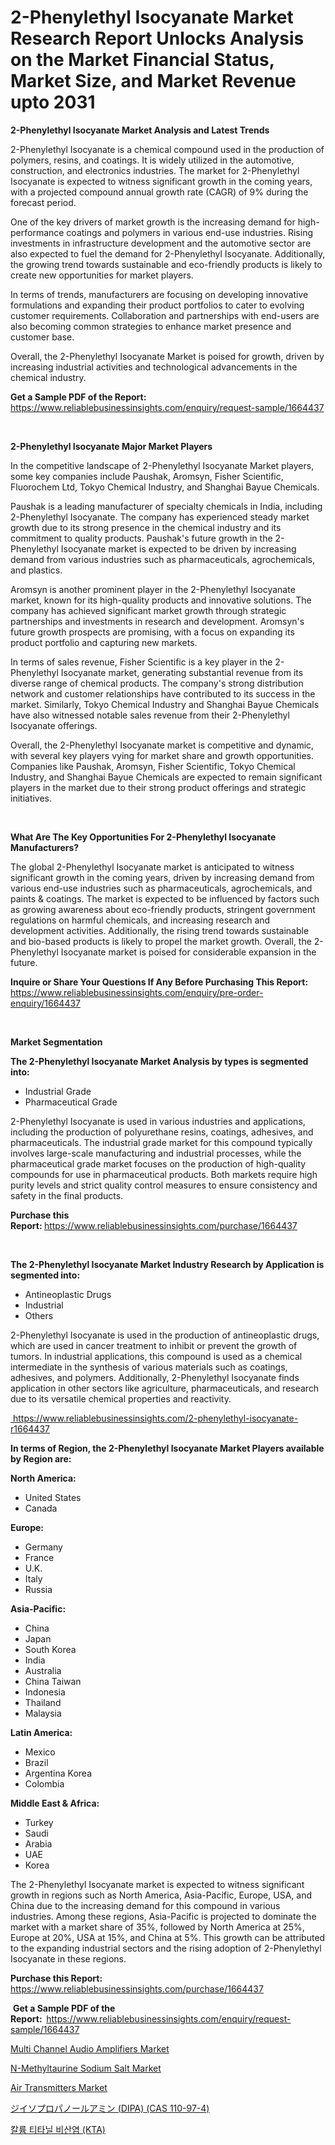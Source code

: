 <p><h1>2-Phenylethyl Isocyanate Market Research Report Unlocks Analysis on the Market Financial Status, Market Size, and Market Revenue upto 2031</h1></p><p><strong>2-Phenylethyl Isocyanate Market Analysis and Latest Trends</strong></p>
<p><p>2-Phenylethyl Isocyanate is a chemical compound used in the production of polymers, resins, and coatings. It is widely utilized in the automotive, construction, and electronics industries. The market for 2-Phenylethyl Isocyanate is expected to witness significant growth in the coming years, with a projected compound annual growth rate (CAGR) of 9% during the forecast period.</p><p>One of the key drivers of market growth is the increasing demand for high-performance coatings and polymers in various end-use industries. Rising investments in infrastructure development and the automotive sector are also expected to fuel the demand for 2-Phenylethyl Isocyanate. Additionally, the growing trend towards sustainable and eco-friendly products is likely to create new opportunities for market players.</p><p>In terms of trends, manufacturers are focusing on developing innovative formulations and expanding their product portfolios to cater to evolving customer requirements. Collaboration and partnerships with end-users are also becoming common strategies to enhance market presence and customer base.</p><p>Overall, the 2-Phenylethyl Isocyanate Market is poised for growth, driven by increasing industrial activities and technological advancements in the chemical industry.</p></p>
<p><strong>Get a Sample PDF of the Report:&nbsp;</strong> <a href="https://www.reliablebusinessinsights.com/enquiry/request-sample/1664437">https://www.reliablebusinessinsights.com/enquiry/request-sample/1664437</a></p>
<p>&nbsp;</p>
<p><strong>2-Phenylethyl Isocyanate Major Market Players</strong></p>
<p><p>In the competitive landscape of 2-Phenylethyl Isocyanate Market players, some key companies include Paushak, Aromsyn, Fisher Scientific, Fluorochem Ltd, Tokyo Chemical Industry, and Shanghai Bayue Chemicals.</p><p>Paushak is a leading manufacturer of specialty chemicals in India, including 2-Phenylethyl Isocyanate. The company has experienced steady market growth due to its strong presence in the chemical industry and its commitment to quality products. Paushak's future growth in the 2-Phenylethyl Isocyanate market is expected to be driven by increasing demand from various industries such as pharmaceuticals, agrochemicals, and plastics.</p><p>Aromsyn is another prominent player in the 2-Phenylethyl Isocyanate market, known for its high-quality products and innovative solutions. The company has achieved significant market growth through strategic partnerships and investments in research and development. Aromsyn's future growth prospects are promising, with a focus on expanding its product portfolio and capturing new markets.</p><p>In terms of sales revenue, Fisher Scientific is a key player in the 2-Phenylethyl Isocyanate market, generating substantial revenue from its diverse range of chemical products. The company's strong distribution network and customer relationships have contributed to its success in the market. Similarly, Tokyo Chemical Industry and Shanghai Bayue Chemicals have also witnessed notable sales revenue from their 2-Phenylethyl Isocyanate offerings.</p><p>Overall, the 2-Phenylethyl Isocyanate market is competitive and dynamic, with several key players vying for market share and growth opportunities. Companies like Paushak, Aromsyn, Fisher Scientific, Tokyo Chemical Industry, and Shanghai Bayue Chemicals are expected to remain significant players in the market due to their strong product offerings and strategic initiatives.</p></p>
<p>&nbsp;</p>
<p><strong>What Are The Key Opportunities For 2-Phenylethyl Isocyanate Manufacturers?</strong></p>
<p><p>The global 2-Phenylethyl Isocyanate market is anticipated to witness significant growth in the coming years, driven by increasing demand from various end-use industries such as pharmaceuticals, agrochemicals, and paints & coatings. The market is expected to be influenced by factors such as growing awareness about eco-friendly products, stringent government regulations on harmful chemicals, and increasing research and development activities. Additionally, the rising trend towards sustainable and bio-based products is likely to propel the market growth. Overall, the 2-Phenylethyl Isocyanate market is poised for considerable expansion in the future.</p></p>
<p><strong>Inquire or Share Your Questions If Any Before Purchasing This Report:</strong> <a href="https://www.reliablebusinessinsights.com/enquiry/pre-order-enquiry/1664437">https://www.reliablebusinessinsights.com/enquiry/pre-order-enquiry/1664437</a></p>
<p>&nbsp;</p>
<p><strong>Market Segmentation</strong></p>
<p><strong>The 2-Phenylethyl Isocyanate Market Analysis by types is segmented into:</strong></p>
<p><ul><li>Industrial Grade</li><li>Pharmaceutical Grade</li></ul></p>
<p><p>2-Phenylethyl Isocyanate is used in various industries and applications, including the production of polyurethane resins, coatings, adhesives, and pharmaceuticals. The industrial grade market for this compound typically involves large-scale manufacturing and industrial processes, while the pharmaceutical grade market focuses on the production of high-quality compounds for use in pharmaceutical products. Both markets require high purity levels and strict quality control measures to ensure consistency and safety in the final products.</p></p>
<p><strong>Purchase this Report:&nbsp;</strong><a href="https://www.reliablebusinessinsights.com/purchase/1664437">https://www.reliablebusinessinsights.com/purchase/1664437</a></p>
<p>&nbsp;</p>
<p><strong>The 2-Phenylethyl Isocyanate Market Industry Research by Application is segmented into:</strong></p>
<p><ul><li>Antineoplastic Drugs</li><li>Industrial</li><li>Others</li></ul></p>
<p><p>2-Phenylethyl Isocyanate is used in the production of antineoplastic drugs, which are used in cancer treatment to inhibit or prevent the growth of tumors. In industrial applications, this compound is used as a chemical intermediate in the synthesis of various materials such as coatings, adhesives, and polymers. Additionally, 2-Phenylethyl Isocyanate finds application in other sectors like agriculture, pharmaceuticals, and research due to its versatile chemical properties and reactivity.</p></p>
<p><a href="https://www.reliablebusinessinsights.com/2-phenylethyl-isocyanate-r1664437">&nbsp;https://www.reliablebusinessinsights.com/2-phenylethyl-isocyanate-r1664437</a></p>
<p><strong>In terms of Region, the 2-Phenylethyl Isocyanate Market Players available by Region are:</strong></p>
<p>
    <p> <strong> North America: </strong>
        <ul>
            <li>United States</li>
            <li>Canada</li>
        </ul>
        </p> 
    <p> <strong> Europe: </strong>
        <ul>
            <li>Germany</li>
            <li>France</li>
            <li>U.K.</li>
            <li>Italy</li>
            <li>Russia</li>
        </ul>
        </p> 
    <p> <strong> Asia-Pacific: </strong>
        <ul>
            <li>China</li>
            <li>Japan</li>
            <li>South Korea</li>
            <li>India</li>
            <li>Australia</li>
            <li>China Taiwan</li>
            <li>Indonesia</li>
            <li>Thailand</li>
            <li>Malaysia</li>
        </ul>
        </p> 
    <p> <strong> Latin America: </strong>
        <ul>
            <li>Mexico</li>
            <li>Brazil</li>
            <li>Argentina Korea</li>
            <li>Colombia</li>
        </ul>
        </p> 
    <p> <strong> Middle East & Africa: </strong>
        <ul>
            <li>Turkey</li>
            <li>Saudi</li>
            <li>Arabia</li>
            <li>UAE</li>
            <li>Korea</li>
        </ul>
    </p>
    </p>
<p><p>The 2-Phenylethyl Isocyanate market is expected to witness significant growth in regions such as North America, Asia-Pacific, Europe, USA, and China due to the increasing demand for this compound in various industries. Among these regions, Asia-Pacific is projected to dominate the market with a market share of 35%, followed by North America at 25%, Europe at 20%, USA at 15%, and China at 5%. This growth can be attributed to the expanding industrial sectors and the rising adoption of 2-Phenylethyl Isocyanate in these regions.</p></p>
<p><strong>Purchase this Report: </strong><a href="https://www.reliablebusinessinsights.com/purchase/1664437">https://www.reliablebusinessinsights.com/purchase/1664437</a></p>
<p>&nbsp;<strong>Get a Sample PDF of the Report:&nbsp;&nbsp;</strong><a href="https://www.reliablebusinessinsights.com/enquiry/request-sample/1664437">https://www.reliablebusinessinsights.com/enquiry/request-sample/1664437</a></p>
<p><strong></strong></p>
<p><p><a href="https://issuu.com/reportprime-2/docs/multi-channel-audio-amplifiers-market-size-2030.pp">Multi Channel Audio Amplifiers Market</a></p><p><a href="https://github.com/AndreanneHane2023/Market-Research-Report-List-1/blob/main/n-methyltaurine-sodium-salt-market.md">N-Methyltaurine Sodium Salt Market</a></p><p><a href="https://github.com/RyleeBauch2023/Market-Research-Report-List-1/blob/main/air-transmitters-market.md">Air Transmitters Market</a></p><p><a href="https://github.com/BrionnaBoyle/Market-Research-Report-List-1/blob/main/783592296757.md">ジイソプロパノールアミン (DIPA) (CAS 110-97-4)</a></p><p><a href="https://github.com/fredrickeglers/Market-Research-Report-List-2/blob/main/815779988369.md">칼륨 티타닐 비산염 (KTA)</a></p></p>